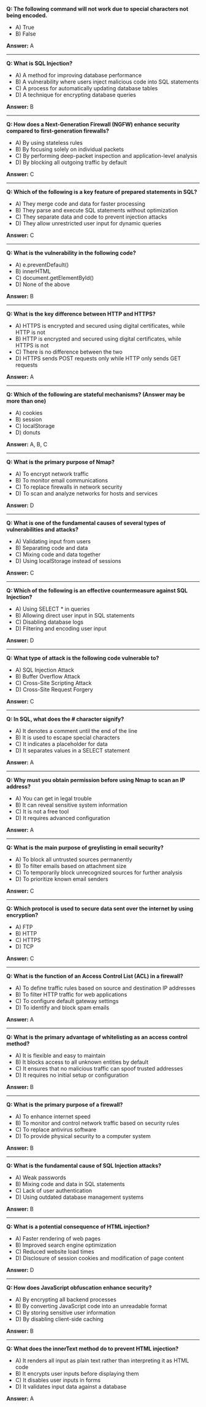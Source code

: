 
**Q: The following command will not work due to special characters not being encoded.**
- A) True
- B) False

**Answer:** A

---

**Q: What is SQL Injection?**
- A) A method for improving database performance
- B) A vulnerability where users inject malicious code into SQL statements
- C) A process for automatically updating database tables
- D) A technique for encrypting database queries

**Answer:** B

---

**Q: How does a Next-Generation Firewall (NGFW) enhance security compared to first-generation firewalls?**
- A) By using stateless rules
- B) By focusing solely on individual packets
- C) By performing deep-packet inspection and application-level analysis
- D) By blocking all outgoing traffic by default

**Answer:** C

---

**Q: Which of the following is a key feature of prepared statements in SQL?**
- A) They merge code and data for faster processing
- B) They parse and execute SQL statements without optimization
- C) They separate data and code to prevent injection attacks
- D) They allow unrestricted user input for dynamic queries

**Answer:** C

---

**Q: What is the vulnerability in the following code?**
- A) e.preventDefault()
- B) innerHTML
- C) document.getElementById()
- D) None of the above

**Answer:** B

---

**Q: What is the key difference between HTTP and HTTPS?**
- A) HTTPS is encrypted and secured using digital certificates, while HTTP is not
- B) HTTP is encrypted and secured using digital certificates, while HTTPS is not
- C) There is no difference between the two
- D) HTTPS sends POST requests only while HTTP only sends GET requests

**Answer:** A

---

**Q: Which of the following are stateful mechanisms? (Answer may be more than one)**
- A) cookies
- B) session
- C) localStorage
- D) donuts

**Answer:** A, B, C

---

**Q: What is the primary purpose of Nmap?**
- A) To encrypt network traffic
- B) To monitor email communications
- C) To replace firewalls in network security
- D) To scan and analyze networks for hosts and services

**Answer:** D

---

**Q: What is one of the fundamental causes of several types of vulnerabilities and attacks?**
- A) Validating input from users
- B) Separating code and data
- C) Mixing code and data together
- D) Using localStorage instead of sessions

**Answer:** C

---

**Q: Which of the following is an effective countermeasure against SQL Injection?**
- A) Using SELECT * in queries
- B) Allowing direct user input in SQL statements
- C) Disabling database logs
- D) Filtering and encoding user input

**Answer:** D

---

**Q: What type of attack is the following code vulnerable to?**
- A) SQL Injection Attack
- B) Buffer Overflow Attack
- C) Cross-Site Scripting Attack
- D) Cross-Site Request Forgery

**Answer:** C

---

**Q: In SQL, what does the # character signify?**
- A) It denotes a comment until the end of the line
- B) It is used to escape special characters
- C) It indicates a placeholder for data
- D) It separates values in a SELECT statement

**Answer:** A

---

**Q: Why must you obtain permission before using Nmap to scan an IP address?**
- A) You can get in legal trouble
- B) It can reveal sensitive system information
- C) It is not a free tool
- D) It requires advanced configuration

**Answer:** A

---

**Q: What is the main purpose of greylisting in email security?**
- A) To block all untrusted sources permanently
- B) To filter emails based on attachment size
- C) To temporarily block unrecognized sources for further analysis
- D) To prioritize known email senders

**Answer:** C

---

**Q: Which protocol is used to secure data sent over the internet by using encryption?**
- A) FTP
- B) HTTP
- C) HTTPS
- D) TCP

**Answer:** C

---

**Q: What is the function of an Access Control List (ACL) in a firewall?**
- A) To define traffic rules based on source and destination IP addresses
- B) To filter HTTP traffic for web applications
- C) To configure default gateway settings
- D) To identify and block spam emails

**Answer:** A

---

**Q: What is the primary advantage of whitelisting as an access control method?**
- A) It is flexible and easy to maintain
- B) It blocks access to all unknown entities by default
- C) It ensures that no malicious traffic can spoof trusted addresses
- D) It requires no initial setup or configuration

**Answer:** B

---

**Q: What is the primary purpose of a firewall?**
- A) To enhance internet speed
- B) To monitor and control network traffic based on security rules
- C) To replace antivirus software
- D) To provide physical security to a computer system

**Answer:** B

---

**Q: What is the fundamental cause of SQL Injection attacks?**
- A) Weak passwords
- B) Mixing code and data in SQL statements
- C) Lack of user authentication
- D) Using outdated database management systems

**Answer:** B

---

**Q: What is a potential consequence of HTML injection?**
- A) Faster rendering of web pages
- B) Improved search engine optimization
- C) Reduced website load times
- D) Disclosure of session cookies and modification of page content

**Answer:** D

---

**Q: How does JavaScript obfuscation enhance security?**
- A) By encrypting all backend processes
- B) By converting JavaScript code into an unreadable format
- C) By storing sensitive user information
- D) By disabling client-side caching

**Answer:** B

---

**Q: What does the innerText method do to prevent HTML injection?**
- A) It renders all input as plain text rather than interpreting it as HTML code
- B) It encrypts user inputs before displaying them
- C) It disables user inputs in forms
- D) It validates input data against a database

**Answer:** A


